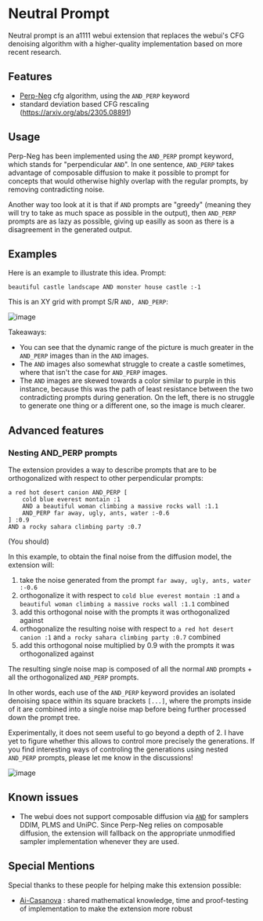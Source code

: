 # Neutral Prompt

Neutral prompt is an a1111 webui extension that replaces the webui's CFG denoising algorithm with a higher-quality implementation based on more recent research.

## Features

- [Perp-Neg](https://perp-neg.github.io/) cfg algorithm, using the `AND_PERP` keyword
- standard deviation based CFG rescaling (https://arxiv.org/abs/2305.08891)

## Usage

Perp-Neg has been implemented using the `AND_PERP` prompt keyword, which stands for "perpendicular `AND`". In one sentence, `AND_PERP` takes advantage of composable diffusion to make it possible to prompt for concepts that would otherwise highly overlap with the regular prompts, by removing contradicting noise.

Another way too look at it is that if `AND` prompts are "greedy" (meaning they will try to take as much space as possible in the output), then `AND_PERP` prompts are as lazy as possible, giving up easilly as soon as there is a disagreement in the generated output.

## Examples

Here is an example to illustrate this idea. Prompt:

`beautiful castle landscape AND monster house castle :-1`

This is an XY grid with prompt S/R `AND, AND_PERP`:

![image](https://github.com/ljleb/sd-webui-neutral-prompt/assets/32277961/29f3cf34-2ed4-45d2-b73a-b6fadec21d61)

Takeaways:

- You can see that the dynamic range of the picture is much greater in the `AND_PERP` images than in the `AND` images.
- The `AND` images also somewhat struggle to create a castle sometimes, where that isn't the case for `AND_PERP` images.
- The `AND` images are skewed towards a color similar to purple in this instance, because this was the path of least resistance between the two contradicting prompts during generation. On the left, there is no struggle to generate one thing or a different one, so the image is much clearer.

## Advanced features

### Nesting AND_PERP prompts

The extension provides a way to describe prompts that are to be orthogonalized with respect to other perpendicular prompts:

```
a red hot desert canion AND_PERP [
    cold blue everest montain :1
    AND a beautiful woman climbing a massive rocks wall :1.1
    AND_PERP far away, ugly, ants, water :-0.6
] :0.9
AND a rocky sahara climbing party :0.7
```

(You should)

In this example, to obtain the final noise from the diffusion model, the extension will:

1. take the noise generated from the prompt `far away, ugly, ants, water :-0.6`
2. orthogonalize it with respect to `cold blue everest montain :1` and `a beautiful woman climbing a massive rocks wall :1.1` combined
3. add this orthogonal noise with the prompts it was orthogonalized against
4. orthogonalize the resulting noise with respect to `a red hot desert canion :1` and `a rocky sahara climbing party :0.7` combined
5. add this orthogonal noise multiplied by 0.9 with the prompts it was orthogonalized against

The resulting single noise map is composed of all the normal `AND` prompts + all the orthogonalized `AND_PERP` prompts.

In other words, each use of the `AND_PERP` keyword provides an isolated denoising space within its square brackets `[...]`, where the prompts inside of it are combined into a single noise map before being further processed down the prompt tree.

Experimentally, it does not seem useful to go beyond a depth of 2. I have yet to figure whether this allows to control more precisely the generations. If you find interesting ways of controling the generations using nested `AND_PERP` prompts, please let me know in the discussions!

![image](https://github.com/ljleb/sd-webui-neutral-prompt/assets/32277961/f6d0c95b-8efd-4ce2-b5e4-928597facd34)

## Known issues

- The webui does not support composable diffusion via [`AND`](https://github.com/AUTOMATIC1111/stable-diffusion-webui/wiki/Features#composable-diffusion) for samplers DDIM, PLMS and UniPC. Since Perp-Neg relies on composable diffusion, the extension will fallback on the appropriate unmodified sampler implementation whenever they are used.

## Special Mentions

Special thanks to these people for helping make this extension possible:

- [Ai-Casanova](https://github.com/AI-Casanova) : shared mathematical knowledge, time and proof-testing of implementation to make the extension more robust
